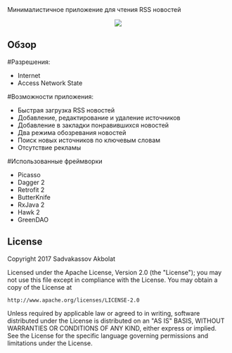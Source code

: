 <a name="TagNews" />
Минималистичное приложение для чтения RSS новостей

<p align="center">
  <img src="showcase/gif_main.gif" align="center">
 </p>

<a name="overview" />

## Обзор

#Разрешения:
* Internet
* Access Network State

#Возможности приложения:
* Быстрая загрузка RSS новостей
* Добавление, редактирование и удаление источников
* Добавление в закладки понравившихся новостей
* Два режима обозревания новостей
* Поиск новых источников по ключевым словам
* Отсутствие рекламы

#Использованные фреймворки
* Picasso
* Dagger 2
* Retrofit 2
* ButterKnife
* RxJava 2
* Hawk 2
* GreenDAO

<a name="license" />

## License
Copyright 2017 Sadvakassov Akbolat

Licensed under the Apache License, Version 2.0 (the "License");
you may not use this file except in compliance with the License.
You may obtain a copy of the License at

    http://www.apache.org/licenses/LICENSE-2.0

Unless required by applicable law or agreed to in writing, software
distributed under the License is distributed on an "AS IS" BASIS,
WITHOUT WARRANTIES OR CONDITIONS OF ANY KIND, either express or implied.
See the License for the specific language governing permissions and
limitations under the License.